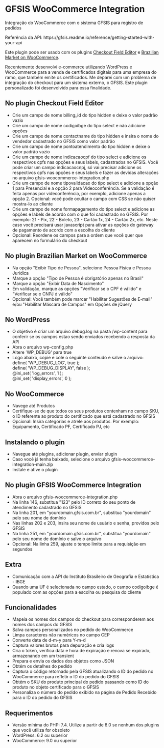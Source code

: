 # GFSIS WooCommerce Integration
<p>Integração do WooCommerce com o sistema GFSIS para registro de pedidos</p>
<p>Referência da API: https://gfsis.readme.io/reference/getting-started-with-your-api</p>
<p>Este plugin pode ser usado com os plugins <a href="https://br.wordpress.org/plugins/woo-checkout-field-editor-pro/">Checkout Field Editor</a> e <a href="https://br.wordpress.org/plugins/woocommerce-extra-checkout-fields-for-brazil/">Brazilian Market on WooCommerce</a>.</p>
<p>Recentemente desenvolvi e-commerce utilizando WordPress e WooCommerce para a venda de certificados digitais para uma empresa do ramo, que também emite os certificados. Me deparei com um problema de integração do checkout para um sistema externo, o GFSIS. Este plugin personalizado foi desenvolvido para essa finalidade.</p>
<h2>No plugin Checkout Field Editor</h2>
<ul>
<li>Crie um campo de nome billing_id do tipo hidden e deixe o valor padrão vazio</li>
<li>Crie um campo de nome codigoibge do tipo select e não adicione opções</li>
<li>Crie um campo de nome contactname do tipo hidden e insira o nome do vendedor cadastrado no GFSIS como valor padrão</li>
<li>Crie um campo de nome pontoatendimento do tipo hidden e deixe o valor padrão vazio</li>
<li>Crie um campo de nome indicacaocpf do tipo select e adicione os respectivos cpfs nas opções e seus labels, cadastrados no GFSIS. Você pode criar um campo indicacaocnpj, só vai precisar adicione os respectivos cpfs nas opções e seus labels e fazer as devidas alterações no arquivo gfsis-woocommerce-integration.php</li>
<li>Crie um campo de nome tipovalidacao do tipo select e adicione a opção 1 para Presencial e a opção 2 para Videoconferência. Se a validação é feita apenas por videconferência, por exemplo, adicione apenas a opção 2. Opcional: você pode ocultar o campo com CSS se não quiser mostra-lo ao cliente</li>
<li>Crie um campo de nome formapagamento do tipo select e adicione as opções e labels de acordo com o que foi cadastrado no GFSIS. Por exemplo: 21 - Pix, 22 - Boleto, 23 - Cartão 1x, 24 - Cartão 2x, etc. Neste caso você precisará usar javascript para ativar as opções do gateway de pagamento de acordo com a escolha do cliente</li>
<li>Opcional: Reordene os campos para a ordem que você quer que aparecem no formulário do checkout</li>
</ul>
<h2>No plugin Brazilian Market on WooCommerce</h2>
<ul>
<li>Na opção "Exibir Tipo de Pessoa", selecione Pessoa Física e Pessoa Jurídica</li>
<li>Marque a opção "Tipo de Pessoa é obrigatório apenas no Brasil"</li>
<li>Marque a opção "Exibir Data de Nascimento"</li>
<li>Em validação, marque as opções "Verificar se o CPF é válido" e "Verificar se o CNPJ é válido"</li>
<li>Opcional: Você também pode marcar "Habilitar Sugestões de E-mail" e/ou "Habilitar Máscara de Campos" em Opções de jQuery</li>
</ul>
<h2>No WordPress</h2>
<ul>
<li>O objetivo é criar um arquivo debug.log na pasta /wp-content para conferir se os campos estao sendo enviados recebendo a resposta da API</li>
<li>Abra o arquivo wp-config.php</li>
<li>Altere 'WP_DEBUG' para true</li>
<li>Logo abaixo, copie e cole o seguinte conteudo e salve o arquivo:<br>
define( 'WP_DEBUG_LOG', true );<br>
define( 'WP_DEBUG_DISPLAY', false );<br>
@ini_set( 'log_errors', 1 );<br>
@ini_set( 'display_errors', 0 );
</li>
</ul>
<h2>No WooCommerce</h2>
<ul>
<li>Navege até Produtos</li>
<li>Certifique-se de que todos os seus produtos contenham no campo SKU, o ID referente ao produto do certificado que está cadastrado no GFSIS</li>
<li>Opcional: Insira categorias e atrele aos produtos. Por exemplo: Equipamento, Certificado PF, Certificado PJ, etc</li>
</ul>
<h2>Instalando o plugin</h2>
<ul>
<li>Navegue até plugins, adicionar plugin, enviar plugin</li>
<li>Caso você já tenha baixado, selecione o arquivo gfsis-woocommerce-integration-main.zip</li>
<li>Instale e ative o plugin</li>
</ul>
<h2>No plugin GFSIS WooCommerce Integration</h2>
<ul>
<li>Abra o arquivo gfsis-woocommerce-integration.php</li>
<li>Na linha 146, substitua "123" pelo ID correto do seu ponto de atendimento cadastrado no GFSIS</li>
<li>Na linha 201, em "yourdomain.gfsis.com.br", substitua "yourdomain" pelo seu nome de domínio</li>
<li>Nas linhas 202 e 203, insira seu nome de usuário e senha, providos pelo GFSIS</li>
<li>Na linha 251, em "yourdomain.gfsis.com.br", substitua "yourdomain" pelo seu nome de domínio e salve o arquivo</li>
<li>Opcional: Na linha 259, ajuste o tempo limite para a requisição em segundos</li>
</ul>
<h2>Extra</h2>
<ul>
<li>Comunicação com a API do Instituto Brasileiro de Geografia e Estatística - IBGE</li>
<li>Quando uma UF é selecionada no campo estado, o campo codigoibge é populado com as opções para a escolha ou pesquisa do cliente</li>
</ul>
<h2>Funcionalidades</h2>
<ul>
<li>Mapeia os nomes dos campos do checkout para corresponderem aos nomes dos campos do GFSIS</li>
<li>Salva campos personalizados no pedido do WooCommerce</li>
<li>Limpa caracteres não numéricos no campo CEP</li>
<li>Converte data de d-m-y para Y-m-d</li>
<li>Captura valores brutos para depuração e cria logs</li>
<li>Cria o token, verifica data e hora de expiração e renova se expirado, armazenando em um transient</li>
<li>Prepara e envia os dados dos objetos como JSON</li>
<li>Obtém os detalhes do pedido</li>
<li>Captura o código retornado pela GFSIS atualizando o ID do pedido no WooCommerce para refletir o ID do pedido do GFSIS</li>
<li>Obtém o SKU do produto principal do pedido passando como ID do produto no objeto certificado para o GFSIS</li>
<li>Personaliza o número do pedido exibido na página de Pedido Recebido para o ID do pedido do GFSIS</li>
</ul>
<h2>Requerimentos</h2>
<ul>
<li>Versão mínima do PHP: 7.4. Utilize a partir de 8.0 se nenhum dos plugins que você utiliza for obsoleto</li>
<li>WordPress: 6.2 ou superior</li>
<li>WooCommerce: 9.0 ou superior</li>
</ul>
